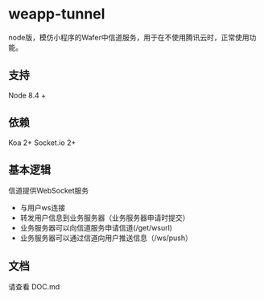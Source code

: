 # weapp-tunnel

node版，模仿小程序的Wafer中信道服务，用于在不使用腾讯云时，正常使用功能。


## 支持

Node 8.4 +


## 依赖

Koa 2+
Socket.io 2+


## 基本逻辑

信道提供WebSocket服务
- 与用户ws连接
- 转发用户信息到业务服务器（业务服务器申请时提交）
- 业务服务器可以向信道服务申请信道(/get/wsurl)
- 业务服务器可以通过信道向用户推送信息（/ws/push）

## 文档

请查看 DOC.md